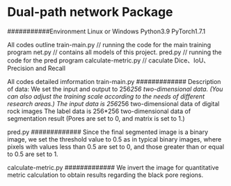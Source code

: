 Dual-path network Package
===========================

###########Environment
Linux or Windows
Python3.9
PyTorch1.7.1

All codes outline
train-main.py  //  running the code for the main training program
net.py    // contains all models of this project.
pred.py  //     running the code for the pred program
calculate-metric.py  //  caculate Dice、IoU、Precision and Recall

All codes detailed imformation
train-main.py
############# 
Description of data:
We set the input and output to 256*256 two-dimensional data.
(You can also adjust the training scale according to the needs of different research areas.)
The input data is 256*256 two-dimensional data of digital rock images 
The label data is 256*256 two-dimensional data of segmentation result (Pores are set to 0, and matrix is set to 1.)

pred.py
############# 
Since the final segmented image is a binary image, we set the threshold value to 0.5 as in typical binary images, 
where pixels with values less than 0.5 are set to 0, and those greater than or equal to 0.5 are set to 1.

calculate-metric.py
############# 
We invert the image for quantitative metric calculation to obtain results regarding the black pore regions.
